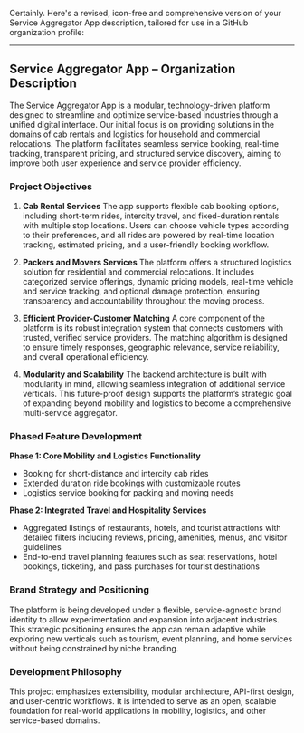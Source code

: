 Certainly. Here's a revised, icon-free and comprehensive version of your Service Aggregator App description, tailored for use in a GitHub organization profile:

---

## Service Aggregator App – Organization Description

The Service Aggregator App is a modular, technology-driven platform designed to streamline and optimize service-based industries through a unified digital interface. Our initial focus is on providing solutions in the domains of cab rentals and logistics for household and commercial relocations. The platform facilitates seamless service booking, real-time tracking, transparent pricing, and structured service discovery, aiming to improve both user experience and service provider efficiency.

### Project Objectives

1. **Cab Rental Services**
   The app supports flexible cab booking options, including short-term rides, intercity travel, and fixed-duration rentals with multiple stop locations. Users can choose vehicle types according to their preferences, and all rides are powered by real-time location tracking, estimated pricing, and a user-friendly booking workflow.

2. **Packers and Movers Services**
   The platform offers a structured logistics solution for residential and commercial relocations. It includes categorized service offerings, dynamic pricing models, real-time vehicle and service tracking, and optional damage protection, ensuring transparency and accountability throughout the moving process.

3. **Efficient Provider-Customer Matching**
   A core component of the platform is its robust integration system that connects customers with trusted, verified service providers. The matching algorithm is designed to ensure timely responses, geographic relevance, service reliability, and overall operational efficiency.

4. **Modularity and Scalability**
   The backend architecture is built with modularity in mind, allowing seamless integration of additional service verticals. This future-proof design supports the platform’s strategic goal of expanding beyond mobility and logistics to become a comprehensive multi-service aggregator.

### Phased Feature Development

**Phase 1: Core Mobility and Logistics Functionality**

* Booking for short-distance and intercity cab rides
* Extended duration ride bookings with customizable routes
* Logistics service booking for packing and moving needs

**Phase 2: Integrated Travel and Hospitality Services**

* Aggregated listings of restaurants, hotels, and tourist attractions with detailed filters including reviews, pricing, amenities, menus, and visitor guidelines
* End-to-end travel planning features such as seat reservations, hotel bookings, ticketing, and pass purchases for tourist destinations

### Brand Strategy and Positioning

The platform is being developed under a flexible, service-agnostic brand identity to allow experimentation and expansion into adjacent industries. This strategic positioning ensures the app can remain adaptive while exploring new verticals such as tourism, event planning, and home services without being constrained by niche branding.

### Development Philosophy

This project emphasizes extensibility, modular architecture, API-first design, and user-centric workflows. It is intended to serve as an open, scalable foundation for real-world applications in mobility, logistics, and other service-based domains.



